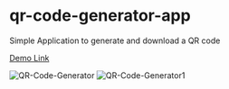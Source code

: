 # qr-code-generator-app
Simple Application to generate and download a QR code

<a href="https://qr-code-generator-website.netlify.app/">Demo Link</a>

![QR-Code-Generator](https://user-images.githubusercontent.com/74255678/233812028-652a65de-b1a1-4cfc-b4e3-69d1e176bc5d.png)
![QR-Code-Generator1](https://user-images.githubusercontent.com/74255678/233812043-6684599d-cd45-4012-8aa9-e476e14e9559.png)

